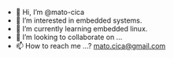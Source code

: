 - 👋 Hi, I’m @mato-cica
- 👀 I’m interested in embedded systems.
- 🌱 I’m currently learning embedded linux.
- 💞️ I’m looking to collaborate on ...
- 📫 How to reach me ...? mato.cica@gmail.com

<!---
mato-cica/mato-cica is a ✨ special ✨ repository because its `README.md` (this file) appears on your GitHub profile.
You can click the Preview link to take a look at your changes.
--->
